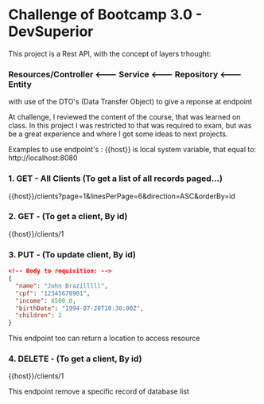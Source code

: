 # Challenge of Bootcamp 3.0 - DevSuperior

This project is a Rest API, with the concept of layers trhought:

 ### Resources/Controller  <---  Service  <---  Repository  <---  Entity
 with use of the DTO's (Data Transfer Object) to give a reponse at endpoint

At challenge, I reviewed the content of the course, that was learned on class.
In this project I was restricted to that was required to exam, but was be a great experience and where I got some ideas to next projects.

Examples to use endpoint's :
{{host}} is local system variable, that equal to: http://localhost:8080

### 1.  GET - All Clients (To get a list of all records paged...)
{{host}}/clients?page=1&linesPerPage=6&direction=ASC&orderBy=id

### 2.  GET - (To get a client, By id)
{{host}}/clients/1

### 3.  PUT - (To update client, By id)
```json
<!-- Body to requisition: -->
{
  "name": "John Brazilllll",
  "cpf": "12345678901",
  "income": 6500.0,
  "birthDate": "1994-07-20T10:30:00Z",
  "children": 2
}
```

This endpoint too can return a location to access resource

### 4.  DELETE - (To get a client, By id)
{{host}}/clients/1

This endpoint remove a specific record of database list
